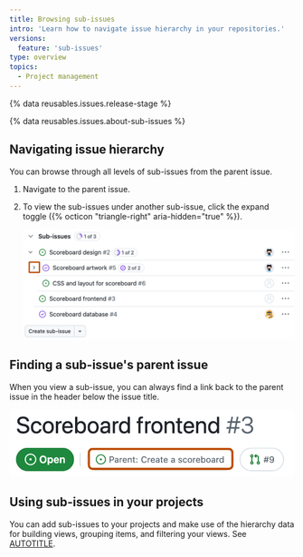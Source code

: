 ```yaml
---
title: Browsing sub-issues
intro: 'Learn how to navigate issue hierarchy in your repositories.'
versions:
  feature: 'sub-issues'
type: overview
topics:
  - Project management
---
```


{% data reusables.issues.release-stage %}

{% data reusables.issues.about-sub-issues %}

## Navigating issue hierarchy

You can browse through all levels of sub-issues from the parent issue.

1. Navigate to the parent issue.
1. To view the sub-issues under another sub-issue, click the expand toggle ({% octicon "triangle-right" aria-hidden="true" %}).

   ![Screenshot of a sub-issues section. The expand toggle is highlighted with an orange rectangle.](/assets/images/help/issues/sub-issue-expand.png)

## Finding a sub-issue's parent issue

When you view a sub-issue, you can always find a link back to the parent issue in the header below the issue title.

![Screenshot of a sub-issue's header. The link to the parent issue, "Parent: create a scoreboard", is highlighted with an orange rectangle.](/assets/images/help/issues/sub-issue-parent.png)

## Using sub-issues in your projects

You can add sub-issues to your projects and make use of the hierarchy data for building views, grouping items, and filtering your views. See [AUTOTITLE](/issues/planning-and-tracking-with-projects/understanding-fields/about-parent-issue-and-sub-issue-progress-fields).
